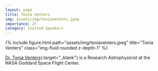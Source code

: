 ```yaml
---
layout: page
title: Tonia Venters
img: assets/img/toniaventers.jpeg
importance: 27
category: Invited Speakers
---
```


<div class="row">
    <div class="col-sm mt-3 mt-md-0">
        {% include figure.html path="assets/img/toniaventers.jpeg" title="Tonia Venters" class="img-fluid rounded z-depth-1" %}
    </div>
</div>

[Dr. Tonia Venters](https://science.gsfc.nasa.gov/sci/bio/tonia.m.venters){:target="_blank"} is a Research Astrophysicist at the NASA Goddard Space Flight Center.
